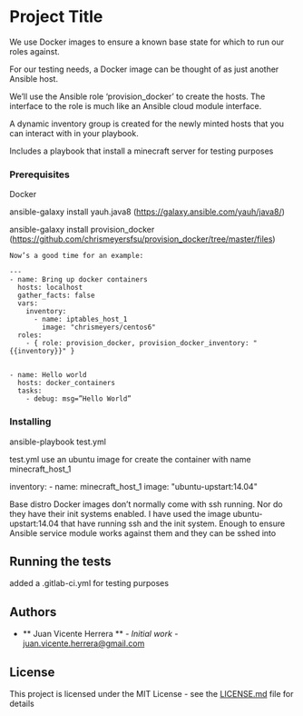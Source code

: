 # Project Title

We use Docker images to ensure a known base state for which to run our roles against. 

For our testing needs, a Docker image can be thought of as just another Ansible host. 

We’ll use the Ansible role ‘provision_docker’ to create the hosts. The interface to the role is much like an Ansible cloud module interface. 

A dynamic inventory group is created for the newly minted hosts that you can interact with in your playbook.

Includes a playbook that install a minecraft server for testing purposes


### Prerequisites

Docker 

ansible-galaxy install yauh.java8 (https://galaxy.ansible.com/yauh/java8/)

ansible-galaxy install provision_docker (https://github.com/chrismeyersfsu/provision_docker/tree/master/files)


```
Now’s a good time for an example:

---
- name: Bring up docker containers
  hosts: localhost
  gather_facts: false
  vars:
    inventory:
      - name: iptables_host_1
        image: "chrismeyers/centos6"
  roles:
    - { role: provision_docker, provision_docker_inventory: "{{inventory}}" }


- name: Hello world
  hosts: docker_containers
  tasks:
    - debug: msg=”Hello World”
```

### Installing

ansible-playbook  test.yml

test.yml  use an ubuntu image for create the container with name minecraft_host_1

 inventory:
      - name: minecraft_host_1
        image: "ubuntu-upstart:14.04"

Base distro Docker images don’t normally come with ssh running. Nor do they have their init systems enabled. I have used the image ubuntu-upstart:14.04 that have running ssh and the init system. Enough to ensure Ansible service module works against them and they can be sshed into 


## Running the tests

added a .gitlab-ci.yml for testing purposes


## Authors

* ** Juan Vicente Herrera ** - *Initial work* - juan.vicente.herrera@gmail.com


## License

This project is licensed under the MIT License - see the [LICENSE.md](LICENSE.md) file for details

